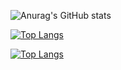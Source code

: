 ![Anurag's GitHub stats](https://github-readme-stats.vercel.app/api?username=OmarAlaraby&show_icons=true&theme=radical)

[![Top Langs](https://github-readme-stats.vercel.app/api/top-langs/?username=OmarAlaraby)](https://github.com/anuraghazra/github-readme-stats)

[![Top Langs](https://github-readme-stats.vercel.app/api/top-langs/?username=OmarAlaraby&size_weight=0.5&count_weight=0.5)](https://github.com/anuraghazra/github-readme-stats)
